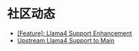 # 社区动态

- [[Feature]: Llama4 Support Enhancement](https://github.com/vllm-project/vllm/issues/16114)
- [Upstream Llama4 Support to Main](https://github.com/vllm-project/vllm/pull/16113)

